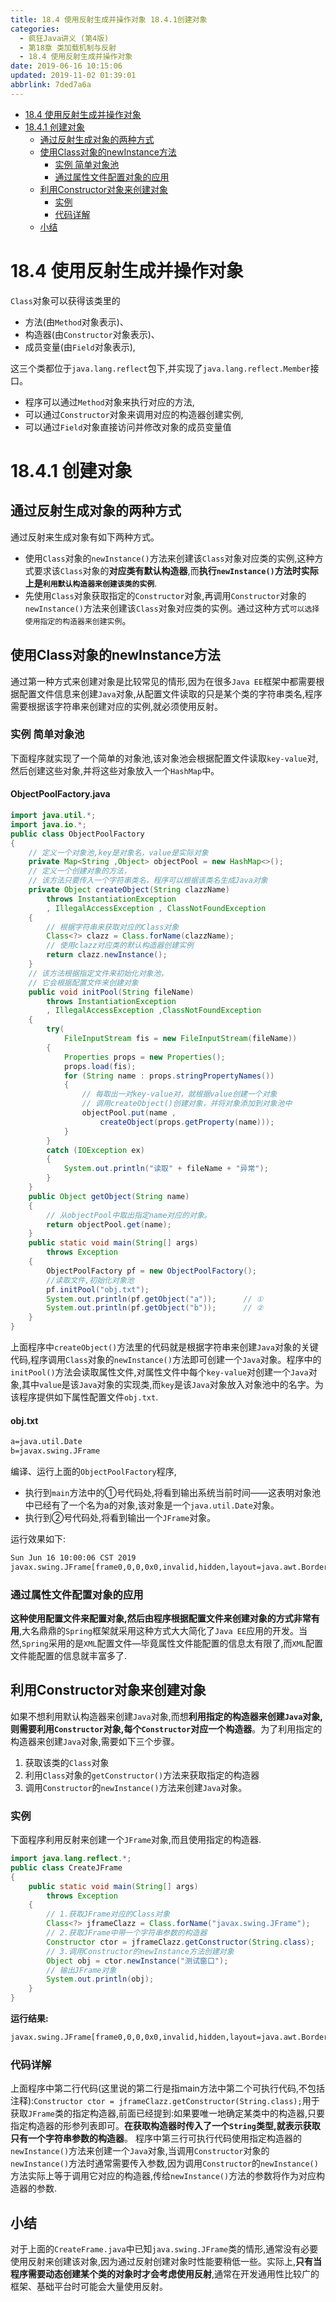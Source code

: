 ```yaml
---
title: 18.4 使用反射生成并操作对象 18.4.1创建对象
categories: 
  - 疯狂Java讲义 (第4版)
  - 第18章 类加载机制与反射
  - 18.4 使用反射生成并操作对象
date: 2019-06-16 10:15:06
updated: 2019-11-02 01:39:01
abbrlink: 7ded7a6a
---
```

- [18.4 使用反射生成并操作对象](/ReadingNotes/7ded7a6a/#18-4-使用反射生成并操作对象)
- [18.4.1 创建对象](/ReadingNotes/7ded7a6a/#18-4-1-创建对象)
    - [通过反射生成对象的两种方式](/ReadingNotes/7ded7a6a/#通过反射生成对象的两种方式)
    - [使用Class对象的newInstance方法](/ReadingNotes/7ded7a6a/#使用Class对象的newInstance方法)
        - [实例 简单对象池](/ReadingNotes/7ded7a6a/#实例-简单对象池)
        - [通过属性文件配置对象的应用](/ReadingNotes/7ded7a6a/#通过属性文件配置对象的应用)
    - [利用Constructor对象来创建对象](/ReadingNotes/7ded7a6a/#利用Constructor对象来创建对象)
        - [实例](/ReadingNotes/7ded7a6a/#实例)
        - [代码详解](/ReadingNotes/7ded7a6a/#代码详解)
    - [小结](/ReadingNotes/7ded7a6a/#小结)

<!--more-->
<script src="https://cdn.bootcss.com/jquery/3.4.0/jquery.slim.min.js"></script>
<script>$(document).ready(function () {$(".post-body > ul:nth-child(1)").hide();});</script>

<!--end-->
# 18.4 使用反射生成并操作对象 #
`Class`对象可以获得该类里的
- 方法(由`Method`对象表示)、
- 构造器(由`Constructor`对象表示)、
- 成员变量(由`Field`对象表示),

这三个类都位于`java.lang.reflect`包下,并实现了`java.lang.reflect.Member`接口。
- 程序可以通过`Method`对象来执行对应的方法,
- 可以通过`Constructor`对象来调用对应的构造器创建实例,
- 可以通过`Field`对象直接访问并修改对象的成员变量值

# 18.4.1 创建对象 #
## 通过反射生成对象的两种方式 ##
通过反射来生成对象有如下两种方式。
- 使用`Class`对象的`newInstance()`方法来创建该`Class`对象对应类的实例,这种方式要求该`Class`对象的**对应类有默认构造器**,而**执行`newInstance()`方法时实际上是`利用默认构造器来创建该类的实例`**.
- 先使用`Class`对象获取指定的`Constructor`对象,再调用`Constructor`对象的`newInstance()`方法来创建该`Class`对象对应类的实例。通过这种方式`可以选择使用指定的构造器来创建实例`。

## 使用Class对象的newInstance方法 ##
通过第一种方式来创建对象是比较常见的情形,因为在很多`Java EE`框架中都需要根据配置文件信息来创建`Java`对象,从配置文件读取的只是某个类的字符串类名,程序需要根据该字符串来创建对应的实例,就必须使用反射。
### 实例 简单对象池 ###
下面程序就实现了一个简单的对象池,该对象池会根据配置文件读取`key-value`对,然后创建这些对象,并将这些对象放入一个`HashMap`中。
#### ObjectPoolFactory.java ####
```java
import java.util.*;
import java.io.*;
public class ObjectPoolFactory
{
	// 定义一个对象池,key是对象名，value是实际对象
	private Map<String ,Object> objectPool = new HashMap<>();
	// 定义一个创建对象的方法，
	// 该方法只要传入一个字符串类名，程序可以根据该类名生成Java对象
	private Object createObject(String clazzName)
		throws InstantiationException
		, IllegalAccessException , ClassNotFoundException
	{
		// 根据字符串来获取对应的Class对象
		Class<?> clazz = Class.forName(clazzName);
		// 使用clazz对应类的默认构造器创建实例
		return clazz.newInstance();
	}
	// 该方法根据指定文件来初始化对象池，
	// 它会根据配置文件来创建对象
	public void initPool(String fileName)
		throws InstantiationException
		, IllegalAccessException ,ClassNotFoundException
	{
		try(
			FileInputStream fis = new FileInputStream(fileName))
		{
			Properties props = new Properties();
			props.load(fis);
			for (String name : props.stringPropertyNames())
			{
				// 每取出一对key-value对，就根据value创建一个对象
				// 调用createObject()创建对象，并将对象添加到对象池中
				objectPool.put(name ,
					createObject(props.getProperty(name)));
			}
		}
		catch (IOException ex)
		{
			System.out.println("读取" + fileName + "异常");
		}
	}
	public Object getObject(String name)
	{
		// 从objectPool中取出指定name对应的对象。
		return objectPool.get(name);
	}
	public static void main(String[] args)
		throws Exception
	{
		ObjectPoolFactory pf = new ObjectPoolFactory();
        //读取文件,初始化对象池
		pf.initPool("obj.txt");
		System.out.println(pf.getObject("a"));      // ①
		System.out.println(pf.getObject("b"));      // ②
	}
}
```
上面程序中`createObject()`方法里的代码就是根据字符串来创建`Java`对象的关键代码,程序调用`Class`对象的`newInstance()`方法即可创建一个`Java`对象。程序中的`initPool()`方法会读取属性文件,对属性文件中每个`key-value`对创建一个`Java`对象,其中`value`是该`Java`对象的实现类,而`key`是该`Java`对象放入对象池中的名字。为该程序提供如下属性配置文件`obj.txt`.
#### obj.txt ####
```txt
a=java.util.Date
b=javax.swing.JFrame
```
编译、运行上面的`ObjectPoolFactory`程序,
- 执行到`main`方法中的①号代码处,将看到输出系统当前时间——这表明对象池中已经有了一个名为a的对象,该对象是一个`java.util.Date`对象。
- 执行到②号代码处,将看到输出一个`JFrame`对象。

运行效果如下:
```cmd
Sun Jun 16 10:00:06 CST 2019
javax.swing.JFrame[frame0,0,0,0x0,invalid,hidden,layout=java.awt.BorderLayout,title=,resizable,normal,defaultCloseOperation=HIDE_ON_CLOSE,rootPane=javax.swing.JRootPane[,0,0,0x0,invalid,layout=javax.swing.JRootPane$RootLayout,alignmentX=0.0,alignmentY=0.0,border=,flags=16777673,maximumSize=,minimumSize=,preferredSize=],rootPaneCheckingEnabled=true]
```
### 通过属性文件配置对象的应用 ###
**这种使用配置文件来配置对象,然后由程序根据配置文件来创建对象的方式非常有用**,大名鼎鼎的`Spring`框架就采用这种方式大大简化了`Java EE`应用的开发。当然,`Spring`采用的是`XML`配置文件—毕竟属性文件能配置的信息太有限了,而`XML`配置文件能配置的信息就丰富多了.
## 利用Constructor对象来创建对象 ##
如果不想利用默认构造器来创建`Java`对象,而想**利用指定的构造器来创建`Java`对象,则需要利用`Constructor`对象,每个`Constructor`对应一个构造器**。为了利用指定的构造器来创建`Java`对象,需要如下三个步骤。
1. 获取该类的`Class`对象
2. 利用`Class`对象的`getConstructor()`方法来获取指定的构造器
3. 调用`Constructor`的`newInstance()`方法来创建`Java`对象。

### 实例 ###
下面程序利用反射来创建一个`JFrame`对象,而且使用指定的构造器.
```java
import java.lang.reflect.*;
public class CreateJFrame
{
	public static void main(String[] args)
		throws Exception
	{
		// 1.获取JFrame对应的Class对象
		Class<?> jframeClazz = Class.forName("javax.swing.JFrame");
		// 2.获取JFrame中带一个字符串参数的构造器
		Constructor ctor = jframeClazz.getConstructor(String.class);
		// 3.调用Constructor的newInstance方法创建对象
		Object obj = ctor.newInstance("测试窗口");
		// 输出JFrame对象
		System.out.println(obj);
	}
}
```
**运行结果:**
```cmd
javax.swing.JFrame[frame0,0,0,0x0,invalid,hidden,layout=java.awt.BorderLayout,title=测试窗口,resizable,normal,defaultCloseOperation=HIDE_ON_CLOSE,rootPane=javax.swing.JRootPane[,0,0,0x0,invalid,layout=javax.swing.JRootPane$RootLayout,alignmentX=0.0,alignmentY=0.0,border=,flags=16777673,maximumSize=,minimumSize=,preferredSize=],rootPaneCheckingEnabled=true]
```
### 代码详解 ###
上面程序中第二行代码(这里说的第二行是指main方法中第二个可执行代码,不包括注释):`Constructor ctor = jframeClazz.getConstructor(String.class);`用于获取`JFrame`类的指定构造器,前面已经提到:如果要唯一地确定某类中的构造器,只要指定构造器的形参列表即可。**在获取构造器时传入了一个`String`类型,就表示获取只有一个字符串参数的构造器**。
程序中第三行可执行代码使用指定构造器的`newInstance()`方法来创建一个`Java`对象,当调用`Constructor`对象的`newInstance()`方法时通常需要传入参数,因为调用`Constructor`的`newInstance()`方法实际上等于调用它对应的构造器,传给`newInstance()`方法的参数将作为对应构造器的参数.
## 小结 ##
对于上面的`CreateFrame.java`中已知`java.swing.JFrame`类的情形,通常没有必要使用反射来创建该对象,因为通过反射创建对象时性能要稍低一些。实际上,**只有当程序需要动态创建某个类的对象时才会考虑使用反射**,通常在开发通用性比较广的框架、基础平台时可能会大量使用反射。

